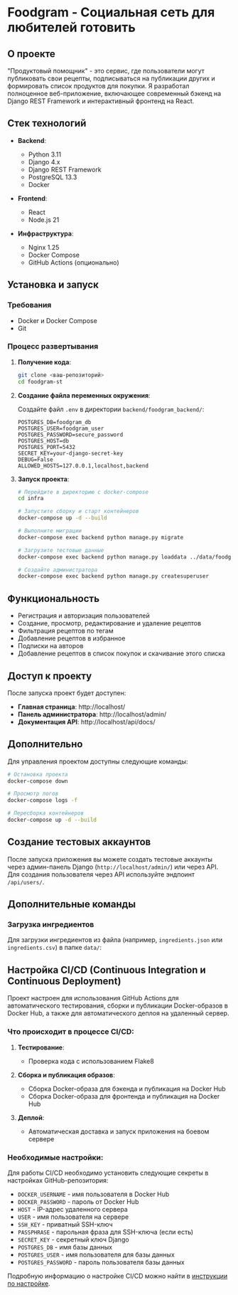 # Foodgram - Социальная сеть для любителей готовить

## О проекте

"Продуктовый помощник" - это сервис, где пользователи могут публиковать свои рецепты, подписываться на публикации других и формировать список продуктов для покупки. Я разработал полноценное веб-приложение, включающее современный бэкенд на Django REST Framework и интерактивный фронтенд на React.

## Стек технологий

- **Backend**:

  - Python 3.11
  - Django 4.x
  - Django REST Framework
  - PostgreSQL 13.3
  - Docker

- **Frontend**:

  - React
  - Node.js 21

- **Инфраструктура**:
  - Nginx 1.25
  - Docker Compose
  - GitHub Actions (опционально)

## Установка и запуск

### Требования

- Docker и Docker Compose
- Git

### Процесс развертывания

1. **Получение кода**:

   ```bash
   git clone <ваш-репозиторий>
   cd foodgram-st
   ```

2. **Создание файла переменных окружения**:

   Создайте файл `.env` в директории `backend/foodgram_backend/`:

   ```
   POSTGRES_DB=foodgram_db
   POSTGRES_USER=foodgram_user
   POSTGRES_PASSWORD=secure_password
   POSTGRES_HOST=db
   POSTGRES_PORT=5432
   SECRET_KEY=your-django-secret-key
   DEBUG=False
   ALLOWED_HOSTS=127.0.0.1,localhost,backend
   ```

3. **Запуск проекта**:

   ```bash
   # Перейдите в директорию с docker-compose
   cd infra

   # Запустите сборку и старт контейнеров
   docker-compose up -d --build

   # Выполните миграции
   docker-compose exec backend python manage.py migrate

   # Загрузите тестовые данные
   docker-compose exec backend python manage.py loaddata ../data/foodgram_data.json

   # Создайте администратора
   docker-compose exec backend python manage.py createsuperuser
   ```

## Функциональность

- Регистрация и авторизация пользователей
- Создание, просмотр, редактирование и удаление рецептов
- Фильтрация рецептов по тегам
- Добавление рецептов в избранное
- Подписки на авторов
- Добавление рецептов в список покупок и скачивание этого списка

## Доступ к проекту

После запуска проект будет доступен:

- **Главная страница**: http://localhost/
- **Панель администратора**: http://localhost/admin/
- **Документация API**: http://localhost/api/docs/

## Дополнительно

Для управления проектом доступны следующие команды:

```bash
# Остановка проекта
docker-compose down

# Просмотр логов
docker-compose logs -f

# Пересборка контейнеров
docker-compose up -d --build
```

## Создание тестовых аккаунтов

После запуска приложения вы можете создать тестовые аккаунты через админ-панель Django (`http://localhost/admin/`) или через API. Для создания пользователя через API используйте эндпоинт `/api/users/`.

## Дополнительные команды

### Загрузка ингредиентов

Для загрузки ингредиентов из файла (например, `ingredients.json` или `ingredients.csv`) в папке `data/`:

## Настройка CI/CD (Continuous Integration и Continuous Deployment)

Проект настроен для использования GitHub Actions для автоматического тестирования, сборки и публикации Docker-образов в Docker Hub, а также для автоматического деплоя на удаленный сервер.

### Что происходит в процессе CI/CD:

1. **Тестирование**:

   - Проверка кода с использованием Flake8

2. **Сборка и публикация образов**:

   - Сборка Docker-образа для бэкенда и публикация на Docker Hub
   - Сборка Docker-образа для фронтенда и публикация на Docker Hub

3. **Деплой**:
   - Автоматическая доставка и запуск приложения на боевом сервере

### Необходимые настройки:

Для работы CI/CD необходимо установить следующие секреты в настройках GitHub-репозитория:

- `DOCKER_USERNAME` - имя пользователя в Docker Hub
- `DOCKER_PASSWORD` - пароль от Docker Hub
- `HOST` - IP-адрес удаленного сервера
- `USER` - имя пользователя на сервере
- `SSH_KEY` - приватный SSH-ключ
- `PASSPHRASE` - парольная фраза для SSH-ключа (если есть)
- `SECRET_KEY` - секретный ключ Django
- `POSTGRES_DB` - имя базы данных
- `POSTGRES_USER` - имя пользователя для базы данных
- `POSTGRES_PASSWORD` - пароль пользователя базы данных

Подробную информацию о настройке CI/CD можно найти в [инструкции по настройке](./.github/README.md).
